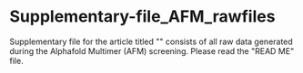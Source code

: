 # Supplementary-file_AFM_rawfiles
Supplementary file for the article titled "" consists of all raw data generated during the Alphafold Multimer (AFM) screening. Please read the "READ ME"  file. 
